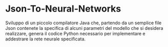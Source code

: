 # Json-To-Neural-Networks
Sviluppo di un piccolo compilatore Java che, partendo da un semplice file Json contenete la specifica di alcuni parametri del modello che si desidera realizzare, genera il codice Python necessario per implementare e addestrare la rete neurale specificata.
